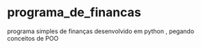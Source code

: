 # programa_de_financas
 programa simples de finanças desenvolvido em python , pegando conceitos de POO
